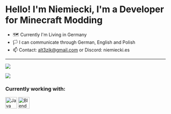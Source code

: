 Hello! I'm Niemiecki, I'm a Developer for Minecraft Modding
====================================================================================================================================

* 🗺️ Currently I'm Living in Germany
* 🏳️ I can communicate through German, English and Polish
* 📫 Contact: [alt3zik@gmail.com](mailto:alt3zik@gmail.com) or Discord: niemiecki.es
-----------------------------------------------------------------

<p align = 'left'>
  <img
    src="https://github-readme-stats.vercel.app/api/top-langs/?username=niemieckies&layout=compact&theme=github_dark&hide_border=true"
  />
</p>

<p align = 'left'>
<img
  src="https://github-profile-trophy.vercel.app/?username=niemieckies"/>
</p>

### Currently working with:

<p align="left">
  <a href="https://www.java.com/en/" target="_blank" rel="noreferrer"><img src="https://raw.githubusercontent.com/danielcranney/readme-generator/main/public/icons/skills/java-colored.svg" width="36" height="36" alt="Java" /></a>
    <a href="https://www.blender.org/" target="_blank" rel="noreferrer"><img src="https://raw.githubusercontent.com/danielcranney/readme-generator/main/public/icons/skills/blender-colored.svg" width="36" height="36" alt="Blender" /></a>
</p>
